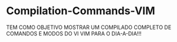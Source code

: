 # Compilation-Commands-VIM

TEM COMO OBJETIVO MOSTRAR UM COMPILADO COMPLETO DE COMANDOS E MODOS DO VI VIM PARA O DIA-A-DIA!!!
